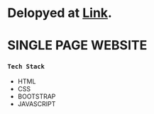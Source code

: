# Delopyed at [Link](https://sharathguvvala.github.io/LGMVIP-WebDev/TASK%201/).
# SINGLE PAGE WEBSITE
### `Tech Stack`
* HTML
* CSS
* BOOTSTRAP
* JAVASCRIPT
